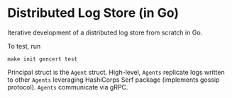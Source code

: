 # Distributed Log Store (in Go)

Iterative development of a distributed log store from scratch in Go.

To test, run 

```
make init gencert test
```

Principal struct is the `Agent` struct. High-level, `Agents` replicate logs written to other `Agents` leveraging HashiCorps Serf package (implements gossip protocol). `Agents` communicate via gRPC.
